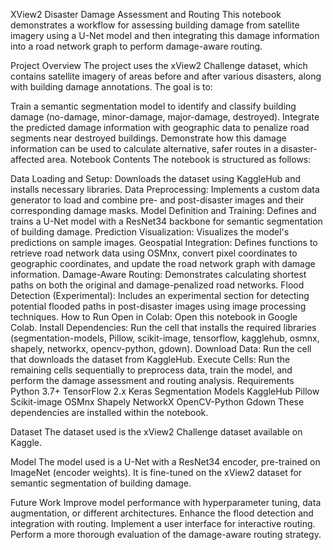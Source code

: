 XView2 Disaster Damage Assessment and Routing
This notebook demonstrates a workflow for assessing building damage from satellite imagery using a U-Net model and then integrating this damage information into a road network graph to perform damage-aware routing.

Project Overview
The project uses the xView2 Challenge dataset, which contains satellite imagery of areas before and after various disasters, along with building damage annotations. The goal is to:

Train a semantic segmentation model to identify and classify building damage (no-damage, minor-damage, major-damage, destroyed).
Integrate the predicted damage information with geographic data to penalize road segments near destroyed buildings.
Demonstrate how this damage information can be used to calculate alternative, safer routes in a disaster-affected area.
Notebook Contents
The notebook is structured as follows:

Data Loading and Setup: Downloads the dataset using KaggleHub and installs necessary libraries.
Data Preprocessing: Implements a custom data generator to load and combine pre- and post-disaster images and their corresponding damage masks.
Model Definition and Training: Defines and trains a U-Net model with a ResNet34 backbone for semantic segmentation of building damage.
Prediction Visualization: Visualizes the model's predictions on sample images.
Geospatial Integration: Defines functions to retrieve road network data using OSMnx, convert pixel coordinates to geographic coordinates, and update the road network graph with damage information.
Damage-Aware Routing: Demonstrates calculating shortest paths on both the original and damage-penalized road networks.
Flood Detection (Experimental): Includes an experimental section for detecting potential flooded paths in post-disaster images using image processing techniques.
How to Run
Open in Colab: Open this notebook in Google Colab.
Install Dependencies: Run the cell that installs the required libraries (segmentation-models, Pillow, scikit-image, tensorflow, kagglehub, osmnx, shapely, networkx, opencv-python, gdown).
Download Data: Run the cell that downloads the dataset from KaggleHub.
Execute Cells: Run the remaining cells sequentially to preprocess data, train the model, and perform the damage assessment and routing analysis.
Requirements
Python 3.7+
TensorFlow 2.x
Keras
Segmentation Models
KaggleHub
Pillow
Scikit-image
OSMnx
Shapely
NetworkX
OpenCV-Python
Gdown
These dependencies are installed within the notebook.

Dataset
The dataset used is the xView2 Challenge dataset available on Kaggle.

Model
The model used is a U-Net with a ResNet34 encoder, pre-trained on ImageNet (encoder weights). It is fine-tuned on the xView2 dataset for semantic segmentation of building damage.

Future Work
Improve model performance with hyperparameter tuning, data augmentation, or different architectures.
Enhance the flood detection and integration with routing.
Implement a user interface for interactive routing.
Perform a more thorough evaluation of the damage-aware routing strategy.
